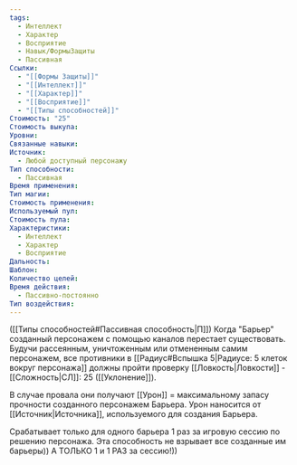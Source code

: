 ```yaml
---
tags:
  - Интеллект
  - Характер
  - Восприятие
  - Навык/ФормыЗащиты
  - Пассивная
Ссылки:
  - "[[Формы Защиты]]"
  - "[[Интеллект]]"
  - "[[Характер]]"
  - "[[Восприятие]]"
  - "[[Типы способностей]]"
Стоимость: "25"
Стоимость выкупа: 
Уровни: 
Связанные навыки: 
Источник:
  - Любой доступный персонажу
Тип способности:
  - Пассивная
Время применения: 
Тип магии: 
Стоимость применения: 
Используемый пул: 
Стоимость пула: 
Характеристики:
  - Интеллект
  - Характер
  - Восприятие
Дальность: 
Шаблон: 
Количество целей: 
Время действия:
  - Пассивно-постоянно
Тип воздействия:
---
```

([[Типы способностей#Пассивная способность|П]]) Когда "Барьер" созданный персонажем с помощью каналов перестает существовать. Будучи рассеянным, уничтоженным или отмененным самим персонажем, все противники в [[Радиус#Вспышка 5|Радиусе: 5 клеток вокруг персонажа]] должны пройти проверку [[Ловкость|Ловкости]] - [[Сложность|СЛ]]: 25 ([[Уклонение]]).

В случае провала они получают [[Урон]] = максимальному запасу прочности созданного персонажем Барьера. Урон наносится от [[Источник|Источника]], используемого для создания Барьера.

Срабатывает только для одного барьера 1 раз за игровую сессию по решению персонажа. Эта способность не взрывает все созданные им барьеры)) А ТОЛЬКО 1 и 1 РАЗ за сессию!))